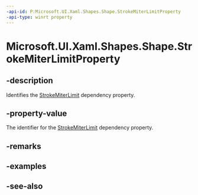```yaml
---
-api-id: P:Microsoft.UI.Xaml.Shapes.Shape.StrokeMiterLimitProperty
-api-type: winrt property
---
```


<!-- Property syntax
public Windows.UI.Xaml.DependencyProperty StrokeMiterLimitProperty { get; }
-->

# Microsoft.UI.Xaml.Shapes.Shape.StrokeMiterLimitProperty

## -description
Identifies the [StrokeMiterLimit](shape_strokemiterlimit.md) dependency property.

## -property-value
The identifier for the [StrokeMiterLimit](shape_strokemiterlimit.md) dependency property.

## -remarks

## -examples

## -see-also
